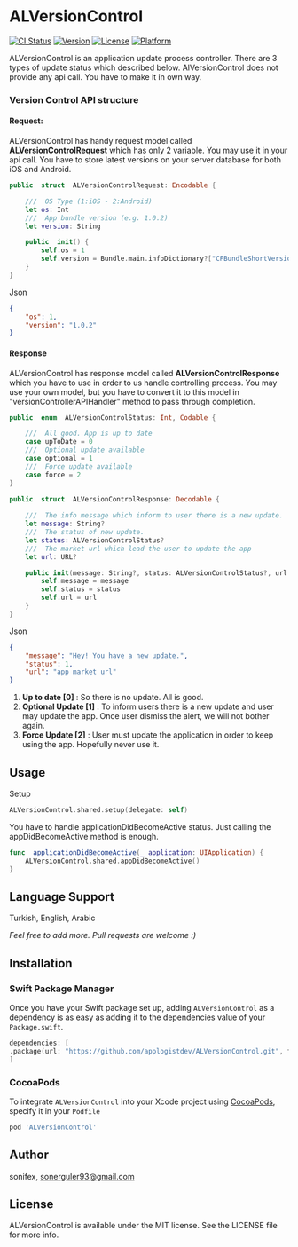 # ALVersionControl

[![CI Status](https://img.shields.io/travis/sonifex/ALVersionControl.svg?style=flat)](https://travis-ci.org/sonifex/ALVersionControl)
[![Version](https://img.shields.io/cocoapods/v/ALVersionControl.svg?style=flat)](https://cocoapods.org/pods/ALVersionControl)
[![License](https://img.shields.io/cocoapods/l/ALVersionControl.svg?style=flat)](https://cocoapods.org/pods/ALVersionControl)
[![Platform](https://img.shields.io/cocoapods/p/ALVersionControl.svg?style=flat)](https://cocoapods.org/pods/ALVersionControl)




ALVersionControl is an application update process controller.   There are 3 types of update status which described below.
AlVersionControl does not provide any api call. You have to make it in own way.


### Version Control API structure

#### Request: 
ALVersionControl has handy request model called **ALVersionControlRequest** which has only 2 variable. You may use it in your api call. You have to store latest versions on your server database for both iOS and Android.

```swift
public  struct  ALVersionControlRequest: Encodable {

    ///  OS Type (1:iOS - 2:Android)
    let os: Int
    ///  App bundle version (e.g. 1.0.2)
    let version: String

    public  init() {
        self.os = 1
        self.version = Bundle.main.infoDictionary?["CFBundleShortVersionString"] as? String ?? ""
    }
}
``` 
Json
```json
{
    "os": 1,
    "version": "1.0.2"
}
```



#### Response
ALVersionControl has response model called **ALVersionControlResponse** which you have to use in order to us handle controlling process. You may use your own model, but you have to convert it to this model in "versionControllerAPIHandler" method to pass through completion.

```swift
public  enum  ALVersionControlStatus: Int, Codable {

    ///  All good. App is up to date
    case upToDate = 0
    ///  Optional update available
    case optional = 1
    ///  Force update available
    case force = 2
}

public  struct  ALVersionControlResponse: Decodable {
    
    ///  The info message which inform to user there is a new update.
    let message: String?
    ///  The status of new update.
    let status: ALVersionControlStatus?
    ///  The market url which lead the user to update the app
    let url: URL?

    public init(message: String?, status: ALVersionControlStatus?, url: URL?) {
        self.message = message
        self.status = status
        self.url = url
    }
}
```
Json
```json
{
    "message": "Hey! You have a new update.",
    "status": 1,
    "url": "app market url"
}
```

1. **Up to date [0]** : So there is no update. All is good.
2. **Optional Update [1]** : To inform users there is a new update and user may update the app. Once user dismiss the alert, we will not bother again.
3. **Force Update [2]** : User must update the application in order to keep using the app. Hopefully never use it.




## Usage

Setup 
```swift
ALVersionControl.shared.setup(delegate: self)
```

You have to handle applicationDidBecomeActive status. Just calling the appDidBecomeActive method is enough.
```swift
func  applicationDidBecomeActive(_ application: UIApplication) {
    ALVersionControl.shared.appDidBecomeActive()
}
```

## Language Support

Turkish, English, Arabic

*Feel free to add more. Pull requests are welcome :)*


## Installation

### Swift Package Manager

Once you have your Swift package set up, adding `ALVersionControl` as a dependency is as easy as adding it to the dependencies value of your `Package.swift`.

```swift
dependencies: [
.package(url: "https://github.com/applogistdev/ALVersionControl.git", from: "0.2.0")
]
```

### CocoaPods

To integrate `ALVersionControl` into your Xcode project using [CocoaPods](http://cocoapods.org), specify it in your `Podfile`

```ruby
pod 'ALVersionControl'
```

## Author

sonifex, sonerguler93@gmail.com

## License

ALVersionControl is available under the MIT license. See the LICENSE file for more info.
